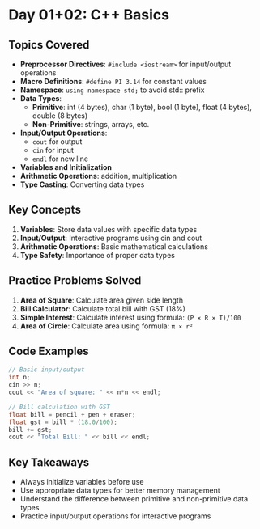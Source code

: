 # Day 01+02: C++ Basics

## Topics Covered

- **Preprocessor Directives**: `#include <iostream>` for input/output operations
- **Macro Definitions**: `#define PI 3.14` for constant values
- **Namespace**: `using namespace std;` to avoid std:: prefix
- **Data Types**:
  - **Primitive**: int (4 bytes), char (1 byte), bool (1 byte), float (4 bytes), double (8 bytes)
  - **Non-Primitive**: strings, arrays, etc.
- **Input/Output Operations**:
  - `cout` for output
  - `cin` for input
  - `endl` for new line
- **Variables and Initialization**
- **Arithmetic Operations**: addition, multiplication
- **Type Casting**: Converting data types

## Key Concepts

1. **Variables**: Store data values with specific data types
2. **Input/Output**: Interactive programs using cin and cout
3. **Arithmetic Operations**: Basic mathematical calculations
4. **Type Safety**: Importance of proper data types

## Practice Problems Solved

1. **Area of Square**: Calculate area given side length
2. **Bill Calculator**: Calculate total bill with GST (18%)
3. **Simple Interest**: Calculate interest using formula: `(P × R × T)/100`
4. **Area of Circle**: Calculate area using formula: `π × r²`

## Code Examples

```cpp
// Basic input/output
int n;
cin >> n;
cout << "Area of square: " << n*n << endl;

// Bill calculation with GST
float bill = pencil + pen + eraser;
float gst = bill * (18.0/100);
bill += gst;
cout << "Total Bill: " << bill << endl;
```

## Key Takeaways

- Always initialize variables before use
- Use appropriate data types for better memory management
- Understand the difference between primitive and non-primitive data types
- Practice input/output operations for interactive programs
